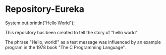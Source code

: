 # Repository-Eureka

System.out.println("Hello World");

This repository has been created to tell the story of "hello world".

The phrase "Hello, world!" as a test message was influenced by an example program in the 1978 book "The C Programming Language".
